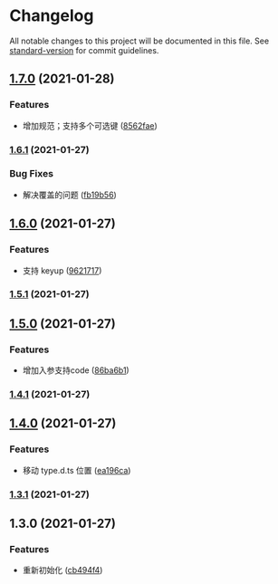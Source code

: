 # Changelog

All notable changes to this project will be documented in this file. See [standard-version](https://github.com/conventional-changelog/standard-version) for commit guidelines.

## [1.7.0](https://github.com/allenlongbaobao/short-cut/compare/v1.6.1...v1.7.0) (2021-01-28)


### Features

* 增加规范；支持多个可选键 ([8562fae](https://github.com/allenlongbaobao/short-cut/commit/8562fae603b75d5961e88d9ca16d17b7284633d7))

### [1.6.1](https://github.com/allenlongbaobao/short-cut/compare/v1.6.0...v1.6.1) (2021-01-27)


### Bug Fixes

* 解决覆盖的问题 ([fb19b56](https://github.com/allenlongbaobao/short-cut/commit/fb19b56eb06815f2ea834323dcb51a7561a0565f))

## [1.6.0](https://github.com/allenlongbaobao/short-cut/compare/v1.5.1...v1.6.0) (2021-01-27)


### Features

* 支持 keyup ([9621717](https://github.com/allenlongbaobao/short-cut/commit/9621717630d9d15c4a58248894d5643314eea283))

### [1.5.1](https://github.com/allenlongbaobao/short-cut/compare/v1.5.0...v1.5.1) (2021-01-27)

## [1.5.0](https://github.com/allenlongbaobao/short-cut/compare/v1.4.1...v1.5.0) (2021-01-27)


### Features

* 增加入参支持code ([86ba6b1](https://github.com/allenlongbaobao/short-cut/commit/86ba6b1550a2808627c50cb4c60cf7461f170742))

### [1.4.1](https://github.com/allenlongbaobao/short-cut/compare/v1.4.0...v1.4.1) (2021-01-27)

## [1.4.0](https://github.com/allenlongbaobao/short-cut/compare/v1.3.1...v1.4.0) (2021-01-27)


### Features

* 移动 type.d.ts 位置 ([ea196ca](https://github.com/allenlongbaobao/short-cut/commit/ea196caf5a9abb729c896b5ba480f5ba3ece67b2))

### [1.3.1](https://github.com/allenlongbaobao/short-cut/compare/v1.3.0...v1.3.1) (2021-01-27)

## 1.3.0 (2021-01-27)


### Features

* 重新初始化 ([cb494f4](https://github.com/allenlongbaobao/short-cut/commit/cb494f4a31d73cc9462c645a9ccd6fa3762f8806))
